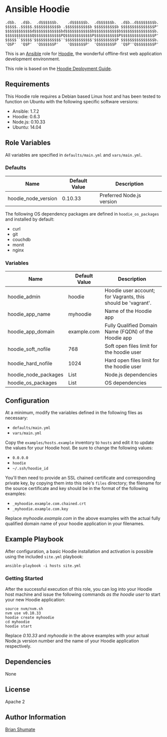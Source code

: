 # Ansible Hoodie

```
.d$b.  .d$b.  .d$$$$$$b.    .d$$$$$$b.  .d$$$$$$b.  .d$b..d$$$$$$$$b.
$$$$$..$$$$$.$$$$$$$$$$$b .$$$$$$$$$$$b $$$$$$$$$$b $$$$$$$$$$$$$$$P'
$$$$$$$$$$$$d$$$$$$$$$$$$bd$$$$$$$$$$$$b$$$$$$$$$$$b$$$$$$$$$$$$$$$b.
$$$$$$$$$$$$Q$$$$$$$$$$$$PQ$$$$$$$$$$$$P$$$$$$$$$$$P$$$$$$$$$$$$$$$P'
$$$$$´`$$$$$'$$$$$$$$$$$$''$$$$$$$$$$$$'$$$$$$$$$$P $$$$$$$$$$$$$$$b.
'Q$P'  'Q$P'  'Q$$$$$$P'    'Q$$$$$$P'  'Q$$$$$$$P  'Q$P''Q$$$$$$$$P'
```

This is an [Ansible](http://www.ansible.com/) role for
[Hoodie](http://hood.ie/), the wonderful offline-first web application
development environment.

This role is based on the
[Hoodie Deployment Guide](https://github.com/hoodiehq/my-first-hoodie/blob/master/deployment.md).

## Requirements

This Hoodie role requires a Debian based Linux host and has been tested to
function on Ubuntu with the following specific software versions:

* Ansible: 1.7.2
* Hoodie: 0.6.3
* Node.js: 0.10.33
* Ubuntu: 14.04

## Role Variables

All variables are specified in `defaults/main.yml` and `vars/main.yml`.

### Defaults

| Name           | Default Value | Description                        |
| -------------- | ------------- | -----------------------------------|
| hoodie_node_version | 0.10.33 | Preferred Node.js version |

The following OS dependency packages are defined in `hoodie_os_packages` and
installed by default:

* curl
* git
* couchdb
* monit
* nginx

### Variables

| Name            | Default Value | Description                        |
| --------------  | ------------- | -----------------------------------|
| hoodie_admin    | hoodie        | Hoodie user account; for Vagrants, this should be 'vagrant'.
| hoodie_app_name | myhoodie | Name of the Hoodie app
| hoodie_app_domain | example.com | Fully Qualified Domain Name (FQDN) of the Hoodie app
| hoodie_soft_nofile | 768 | Soft open files limit for the hoodie user
| hoodie_hard_nofile | 1024 | Hard open files limit for the hoodie user
| hoodie_node_packages | List | Node.js dependencies
| hoodie_os_packages | List | OS dependencies

## Configuration

At a minimum, modify the variables defined in the following files as
necessary:

* `defaults/main.yml`
* `vars/main.yml`

Copy the `examples/hosts.example` inventory to `hosts` and edit it to update
the values for your Hoodie host. Be sure to change the following values:

* `0.0.0.0`
* `hoodie`
* `~/.ssh/hoodie_id`

You'll then need to provide an SSL chained certificate and corresponding
private key, by copying them into this role's `files` directory; the filename
for the source certificate and key should be in the format of the following
examples:

* `_myhoodie.example.com.chained.crt`
* `_myhoodie.example.com.key`

Replace *myhoodie.example.com* in the above examples with the actual
fully qualified domain name of your hoodie application in your filenames.

## Example Playbook

After configuration, a basic Hoodie installation and activation is possible
using the included `site.yml` playbook:

```
ansible-playbook -i hosts site.yml
```

### Getting Started

After the successful execution of this role, you can log into your Hoodie
host machine and issue the following commands *as the hoodie user* to start
your new Hoodie application:

```
source nvm/nvm.sh
nvm use v0.10.33
hoodie create myhoodie
cd myhoodie
hoodie start
```

Replace *0.10.33* and *myhoodie* in the above examples with your actual
Node.js version number and the name of your Hoodie application respectively.

## Dependencies

None

## License

Apache 2

## Author Information

[Brian Shumate](http://brianshumate.com)
